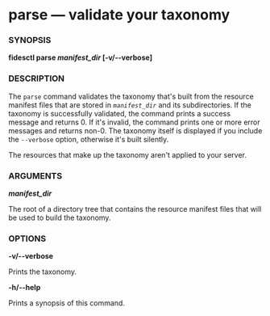 # parse &mdash; validate your taxonomy


### SYNOPSIS


**fidesctl parse _manifest_dir_ [-v/--verbose]**


### DESCRIPTION


The `parse` command validates the taxonomy that's built from the resource manifest files that are stored in <code><i>manifest_dir</i></code> and its subdirectories. If the taxonomy is successfully validated, the command prints a success message and returns 0. If it's invalid, the command prints one or more error messages and returns non-0. The taxonomy itself is displayed if you include the `--verbose` option, otherwise it's built silently. 

The resources that make up the taxonomy aren't applied to your server. 


### ARGUMENTS

***manifest_dir***

The root of a directory tree that contains the resource manifest files that will be used to build the taxonomy. 

### OPTIONS

**-v/--verbose**

Prints the taxonomy.

**-h/--help**

Prints a synopsis of this command.



